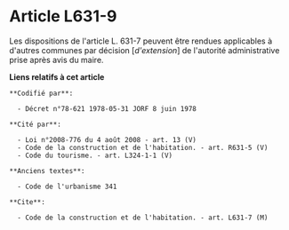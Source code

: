 # Article L631-9

Les dispositions de l'article L. 631-7 peuvent être rendues applicables à d'autres communes par décision [*d'extension*] de
l'autorité administrative prise après avis du maire.

**Liens relatifs à cet article**

	**Codifié par**:

	  - Décret n°78-621 1978-05-31 JORF 8 juin 1978

	**Cité par**:

	  - Loi n°2008-776 du 4 août 2008 - art. 13 (V)
	  - Code de la construction et de l'habitation. - art. R631-5 (V)
	  - Code du tourisme. - art. L324-1-1 (V)

	**Anciens textes**:

	  - Code de l'urbanisme 341

	**Cite**:

	  - Code de la construction et de l'habitation. - art. L631-7 (M)
